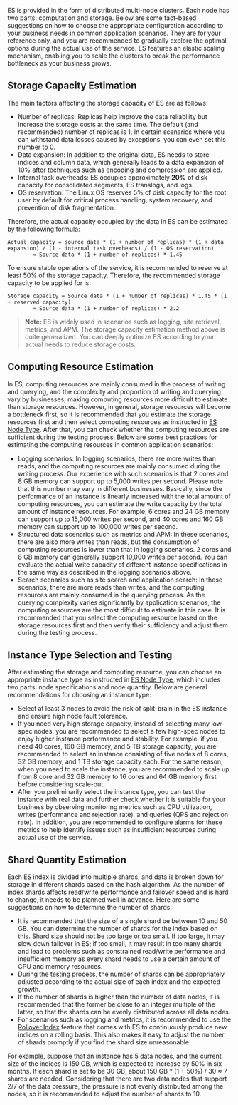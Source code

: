 ﻿ES is provided in the form of distributed multi-node clusters. Each node has two parts: computation and storage. Below are some fact-based suggestions on how to choose the appropriate configuration according to your business needs in common application scenarios. They are for your reference only, and you are recommended to gradually explore the optimal options during the actual use of the service. ES features an elastic scaling mechanism, enabling you to scale the clusters to break the performance bottleneck as your business grows.

## Storage Capacity Estimation
The main factors affecting the storage capacity of ES are as follows:

- Number of replicas: Replicas help improve the data reliability but increase the storage costs at the same time. The default (and recommended) number of replicas is 1. In certain scenarios where you can withstand data losses caused by exceptions, you can even set this number to 0.
- Data expansion: In addition to the original data, ES needs to store indices and column data, which generally leads to a data expansion of 10% after techniques such as encoding and compression are applied.
- Internal task overheads: ES occupies approximately **20%** of disk capacity for consolidated segments, ES translogs, and logs.
- OS reservation: The Linux OS reserves 5% of disk capacity for the root user by default for critical process handling, system recovery, and prevention of disk fragmentation.

Therefore, the actual capacity occupied by the data in ES can be estimated by the following formula:

``` 
Actual capacity = source data * (1 + number of replicas) * (1 + data expansion) / (1 - internal task overheads) / (1 - OS reservation)
        ≈ Source data * (1 + number of replicas) * 1.45
``` 
To ensure stable operations of the service, it is recommended to reserve at least 50% of the storage capacity. Therefore, the recommended storage capacity to be applied for is:
``` 
Storage capacity = Source data * (1 + number of replicas) * 1.45 * (1 + reserved capacity)
        ≈ Source data * (1 + number of replicas) * 2.2
``` 

> **Note:**
> ES is widely used in scenarios such as logging, site retrieval, metrics, and APM. The storage capacity estimation method above is quite generalized. You can deeply optimize ES according to your actual needs to reduce storage costs.


## Computing Resource Estimation
In ES, computing resources are mainly consumed in the process of writing and querying, and the complexity and proportion of writing and querying vary by businesses, making computing resources more difficult to estimate than storage resources. However, in general, storage resources will become a bottleneck first, so it is recommended that you estimate the storage resources first and then select computing resources as instructed in [ES Node Type](https://cloud.tencent.com/product/es/cluster-node). After that, you can check whether the computing resources are sufficient during the testing process. Below are some best practices for estimating the computing resources in common application scenarios:

- Logging scenarios: In logging scenarios, there are more writes than reads, and the computing resources are mainly consumed during the writing process. Our experience with such scenarios is that 2 cores and 8 GB memory can support up to 5,000 writes per second. Please note that this number may vary in different businesses. Basically, since the performance of an instance is linearly increased with the total amount of computing resources, you can estimate the write capacity by the total amount of instance resources. For example, 6 cores and 24 GB memory can support up to 15,000 writes per second, and 40 cores and 160 GB memory can support up to 100,000 writes per second.
- Structured data scenarios such as metrics and APM: In these scenarios, there are also more writes than reads, but the consumption of computing resources is lower than that in logging scenarios. 2 cores and 8 GB memory can generally support 10,000 writes per second. You can evaluate the actual write capacity of different instance specifications in the same way as described in the logging scenarios above.
- Search scenarios such as site search and application search: In these scenarios, there are more reads than writes, and the computing resources are mainly consumed in the querying process. As the querying complexity varies significantly by application scenarios, the computing resources are the most difficult to estimate in this case. It is recommended that you select the computing resource based on the storage resources first and then verify their sufficiency and adjust them during the testing process.


## Instance Type Selection and Testing

After estimating the storage and computing resource, you can choose an appropriate instance type as instructed in [ES Node Type](https://cloud.tencent.com/product/es/cluster-node), which includes two parts: node specifications and node quantity. Below are general recommendations for choosing an instance type:

- Select at least 3 nodes to avoid the risk of split-brain in the ES instance and ensure high node fault tolerance.
- If you need very high storage capacity, instead of selecting many low-spec nodes, you are recommended to select a few high-spec nodes to enjoy higher instance performance and stability. For example, if you need 40 cores, 160 GB memory, and 5 TB storage capacity, you are recommended to select an instance consisting of five nodes of 8 cores, 32 GB memory, and 1 TB storage capacity each. For the same reason, when you need to scale the instance, you are recommended to scale up from 8 core and 32 GB memory to 16 cores and 64 GB memory first before considering scale-out.
- After you preliminarily select the instance type, you can test the instance with real data and further check whether it is suitable for your business by observing monitoring metrics such as CPU utilization, writes (performance and rejection rate), and queries (QPS and rejection rate). In addition, you are recommended to configure alarms for these metrics to help identify issues such as insufficient resources during actual use of the service.


## Shard Quantity Estimation

Each ES index is divided into multiple shards, and data is broken down for storage in different shards based on the hash algorithm. As the number of index shards affects read/write performance and failover speed and is hard to change, it needs to be planned well in advance. Here are some suggestions on how to determine the number of shards:

- It is recommended that the size of a single shard be between 10 and 50 GB. You can determine the number of shards for the index based on this. Shard size should not be too large or too small. If too large, it may slow down failover in ES; if too small, it may result in too many shards and lead to problems such as constrained read/write performance and insufficient memory as every shard needs to use a certain amount of CPU and memory resources.
- During the testing process, the number of shards can be appropriately adjusted according to the actual size of each index and the expected growth.
- If the number of shards is higher than the number of data nodes, it is recommended that the former be close to an integer multiple of the latter, so that the shards can be evenly distributed across all data nodes.
- For scenarios such as logging and metrics, it is recommended to use the [Rollover Index](https://www.elastic.co/guide/en/elasticsearch/reference/master/indices-rollover-index.html) feature that comes with ES to continuously produce new indices on a rolling basis. This also makes it easy to adjust the number of shards promptly if you find the shard size unreasonable.

For example, suppose that an instance has 5 data nodes, and the current size of the indices is 150 GB, which is expected to increase by 50% in six months. If each shard is set to be 30 GB, about 150 GB * (1 + 50%) / 30 ≈ 7 shards are needed. Considering that there are two data nodes that support 2/7 of the data pressure, the pressure is not evenly distributed among the nodes, so it is recommended to adjust the number of shards to 10.
